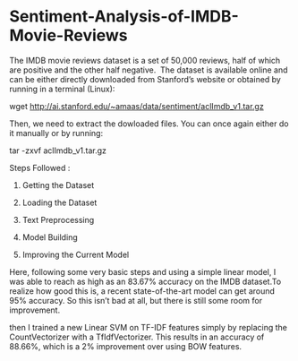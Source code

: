 # Sentiment-Analysis-of-IMDB-Movie-Reviews


The IMDB movie reviews dataset is a set of 50,000 reviews, half of which are positive and the other half negative.     The dataset is available online and can be either directly downloaded from Stanford’s website or obtained by running in a terminal (Linux):


wget http://ai.stanford.edu/~amaas/data/sentiment/aclImdb_v1.tar.gz    


Then, we need to extract the dowloaded files. You can once again either do it manually or by running:    


tar -zxvf aclImdb_v1.tar.gz


Steps Followed :

1) Getting the Dataset


2) Loading the Dataset


3) Text Preprocessing


4) Model Building 


5) Improving the Current Model


Here, following some very basic steps and using a simple linear model, I was able to reach as high as an 83.67% accuracy on the IMDB dataset.To realize how good this is, a recent state-of-the-art model can get around 95% accuracy. So this isn’t bad at all, but there is still some room for improvement.


then I trained a new Linear SVM on TF-IDF features simply by replacing the CountVectorizer with a TfIdfVectorizer. This results in an accuracy of 88.66%, which is a 2% improvement over using BOW features.


